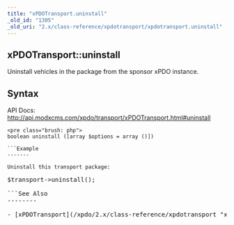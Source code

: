 ```yaml
---
title: "xPDOTransport.uninstall"
_old_id: "1305"
_old_uri: "2.x/class-reference/xpdotransport/xpdotransport.uninstall"
---
```


xPDOTransport::uninstall
------------------------

Uninstall vehicles in the package from the sponsor xPDO instance.

Syntax
------

API Docs: <http://api.modxcms.com/xpdo/transport/xPDOTransport.html#uninstall>

```
<pre class="brush: php">
boolean uninstall ([array $options = array ()])

```Example
-------

Uninstall this transport package:

```
<pre class="brush: php">
$transport->uninstall();

```See Also
--------

- [xPDOTransport](/xpdo/2.x/class-reference/xpdotransport "xPDOTransport")